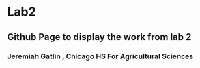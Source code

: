 # Lab2
<h2>Github Page to display the work from lab 2</h2>
<h3>Jeremiah Gatlin , Chicago HS For Agricultural Sciences</h3>
